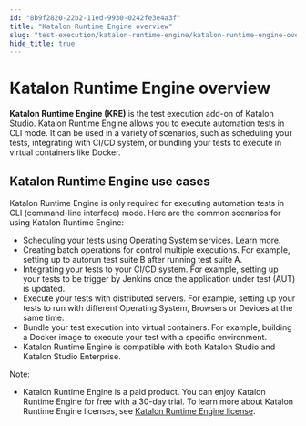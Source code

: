 ```yaml
---
id: "8b9f2820-22b2-11ed-9930-0242fe3e4a3f"
title: "Katalon Runtime Engine overview"
slug: "test-execution/katalon-runtime-engine/katalon-runtime-engine-overview"
hide_title: true
---
```


# <a id="id" class="anchor_top_offset"/><a id="ariaid-title1" class="anchor_top_offset"/><span xmlns="http://www.w3.org/1999/xhtml" className="ph">Katalon Runtime Engine</span>  overview

<p xmlns="http://www.w3.org/1999/xhtml" className="p"><strong className="ph b"><span className="ph">Katalon Runtime Engine</span> (KRE)</strong> is the test   execution add-on of <span className="ph">Katalon Studio</span>. <span className="ph">Katalon Runtime Engine</span> allows you to execute   automation tests in CLI mode. It can be used in a variety of   scenarios, such as scheduling your tests, integrating with CI/CD   system, or bundling your tests to execute in virtual containers   like Docker.</p> 

## <a id="id_1" class="anchor_top_offset"/><span xmlns="http://www.w3.org/1999/xhtml" className="ph">Katalon Runtime Engine</span>  use cases

<p xmlns="http://www.w3.org/1999/xhtml" className="p"><span className="ph">Katalon Runtime Engine</span> is only required for executing automation tests in CLI (command-line interface) mode. Here are the common scenarios for using <span className="ph">Katalon Runtime Engine</span>:</p> 
<ul xmlns="http://www.w3.org/1999/xhtml" className="ul"><li className="li">Scheduling your tests using Operating System services. <a className="xref" href="/docs/test-execution/schedule-test-execution/schedule-test-runs-in-testops#id_1">Learn more</a>.</li><li className="li">Creating batch operations for control multiple executions. For example, setting up to autorun test suite B after running test suite A.</li><li className="li">Integrating your tests to your CI/CD system. For example, setting up your tests to be trigger by Jenkins once the application under test (AUT) is updated.</li><li className="li">Execute your tests with distributed servers. For example, setting up your tests to run with different Operating System, Browsers or Devices at the same time.</li><li className="li">Bundle your test execution into virtual containers. For example, building a Docker image to execute your test with a specific environment.   </li><li className="li"><span className="ph">Katalon Runtime Engine</span> is compatible with both <span className="ph">Katalon Studio</span> and <span className="ph">Katalon Studio Enterprise</span>.</li></ul> 
<div xmlns="http://www.w3.org/1999/xhtml" className="note note note_note"><span className="note__title">Note:</span> 
  <ul className="ul"><li className="li"><span className="ph">Katalon Runtime Engine</span> is a paid product. You can enjoy <span className="ph">Katalon Runtime Engine</span> for free with a 30-day trial. To learn more about <span className="ph">Katalon Runtime Engine</span> licenses, see <a className="xref" href="/docs/administration/katalon-studio-enterprise-and-katalon-runtime-engine-license/katalon-runtime-engine-floating-license"><span className="ph">Katalon Runtime Engine</span> license</a>.</li></ul>
</div>
